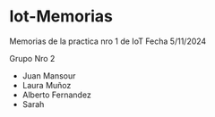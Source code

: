 # Iot-Memorias

Memorias de la practica nro 1 de IoT
Fecha 5/11/2024

Grupo Nro 2
- Juan Mansour
- Laura Muñoz
- Alberto Fernandez
- Sarah

